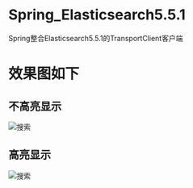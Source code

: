 # Spring_Elasticsearch5.5.1
Spring整合Elasticsearch5.5.1的TransportClient客户端

# 效果图如下

## 不高亮显示

![搜索](https://github.com/fendo8888/Spring_Elasticsearch5.5.1/1.png)

## 高亮显示

![搜索](https://github.com/fendo8888/Spring_Elasticsearch5.5.1/2.png)
